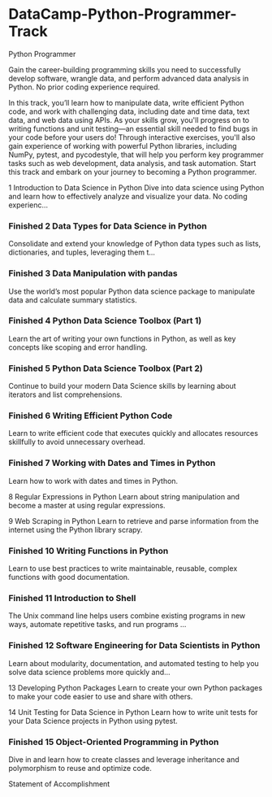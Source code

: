 # DataCamp-Python-Programmer-Track

 Python Programmer

Gain the career-building programming skills you need to successfully develop software, wrangle data, and perform advanced data analysis in Python. No prior coding experience required.

In this track, you’ll learn how to manipulate data, write efficient Python code, and work with challenging data, including date and time data, text data, and web data using APIs. As your skills grow, you'll progress on to writing functions and unit testing—an essential skill needed to find bugs in your code before your users do! Through interactive exercises, you'll also gain experience of working with powerful Python libraries, including NumPy, pytest, and pycodestyle, that will help you perform key programmer tasks such as web development, data analysis, and task automation. Start this track and embark on your journey to becoming a Python programmer.



     

1    Introduction to Data Science in Python 
Dive into data science using Python and learn how to effectively analyze and visualize your data. No coding experienc...
    
### Finished  2    Data Types for Data Science in Python 
Consolidate and extend your knowledge of Python data types such as lists, dictionaries, and tuples, leveraging them t...

### Finished  3    Data Manipulation with pandas 
Use the world’s most popular Python data science package to manipulate data and calculate summary statistics.

### Finished  4    Python Data Science Toolbox (Part 1) 
Learn the art of writing your own functions in Python, as well as key concepts like scoping and error handling.

### Finished  5    Python Data Science Toolbox (Part 2) 
Continue to build your modern Data Science skills by learning about iterators and list comprehensions.

### Finished  6    Writing Efficient Python Code 
Learn to write efficient code that executes quickly and allocates resources skillfully to avoid unnecessary overhead.

### Finished  7    Working with Dates and Times in Python 
Learn how to work with dates and times in Python.

8    Regular Expressions in Python 
Learn about string manipulation and become a master at using regular expressions.

9    Web Scraping in Python 
Learn to retrieve and parse information from the internet using the Python library scrapy.

### Finished  10    Writing Functions in Python 
Learn to use best practices to write maintainable, reusable, complex functions with good documentation.

### Finished  11    Introduction to Shell 
The Unix command line helps users combine existing programs in new ways, automate repetitive tasks, and run programs ...

### Finished  12    Software Engineering for Data Scientists in Python 
Learn about modularity, documentation, and automated testing to help you solve data science problems more quickly and...

13    Developing Python Packages 
Learn to create your own Python packages to make your code easier to use and share with others.

14    Unit Testing for Data Science in Python 
Learn how to write unit tests for your Data Science projects in Python using pytest.

### Finished  15    Object-Oriented Programming in Python 
Dive in and learn how to create classes and leverage inheritance and polymorphism to reuse and optimize code.

Statement of Accomplishment
